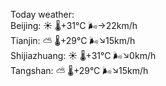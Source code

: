Today weather:  
Beijing: ☀️ 🌡️+31°C 🌬️→22km/h  
Tianjin: ⛅️  🌡️+29°C 🌬️↘15km/h  
Shijiazhuang: ☀️ 🌡️+31°C 🌬️↘0km/h  
Tangshan: ⛅️  🌡️+29°C 🌬️↘15km/h  
